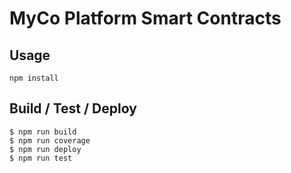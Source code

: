 # MyCo Platform Smart Contracts

## Usage

```
npm install
```

## Build / Test / Deploy

```
$ npm run build
$ npm run coverage
$ npm run deploy
$ npm run test
```